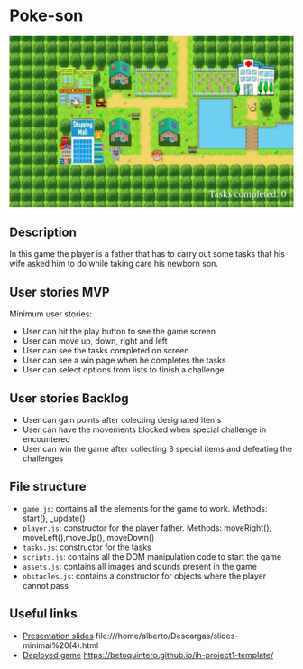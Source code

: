 # Poke-son

<!-- When you finish, add a nice screenshot of your game -->
[<img src="./img/demopicture.png">]()

## Description

In this game the player is a father that has to carry out some tasks that his wife asked him to do while taking care his newborn son.

## User stories MVP

Minimum user stories:

- User can hit the play button to see the game screen
- User can move up, down, right and left
- User can see the tasks completed on screen
- User can see a win page when he completes the tasks
- User can select options from lists to finish a challenge

## User stories Backlog

- User can gain points after colecting designated items
- User can have the movements blocked when special challenge in encountered
- User can win the game after collecting 3 special items and defeating the challenges

## File structure

- <code>game.js</code>: contains all the elements for the game to work. Methods: start(), \_update()
- <code>player.js</code>: constructor for the player father. Methods: moveRight(), moveLeft(),moveUp(), moveDown()
- <code>tasks.js</code>: constructor for the tasks
- <code>scripts.js</code>: contains all the DOM manipulation code to start the game
- <code>assets.js</code>: contains all images and sounds present in the game
- <code>obstacles.js</code>: contains a constructor for objects where the player cannot pass


## Useful links

<!-- When you finish, add these links and commit -->

- [Presentation slides]()
file:///home/alberto/Descargas/slides-minimal%20(4).html
- [Deployed game]()
https://betoquintero.github.io/ih-project1-template/
